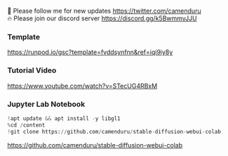 🐣 Please follow me for new updates https://twitter.com/camenduru <br />
🔥 Please join our discord server https://discord.gg/k5BwmmvJJU

### Template
https://runpod.io/gsc?template=fvddsynfnn&ref=iqi9iy8y

### Tutorial Video
https://www.youtube.com/watch?v=STecUG4RBxM

### Jupyter Lab Notebook

```py
!apt update && apt install -y libgl1
%cd /content
!git clone https://github.com/camenduru/stable-diffusion-webui-colab
```

https://github.com/camenduru/stable-diffusion-webui-colab
